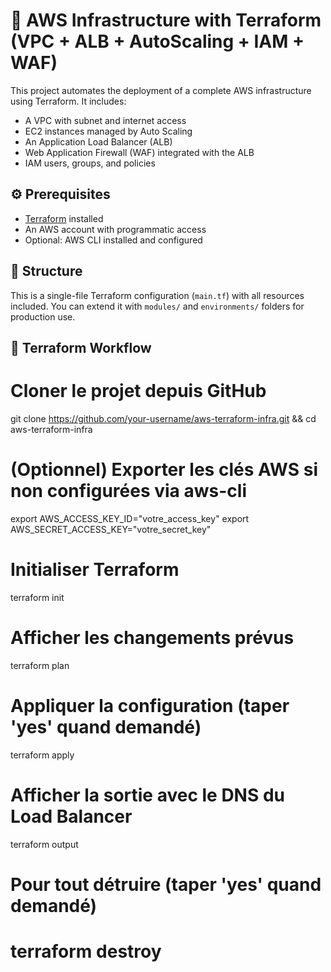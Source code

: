 # 🚀 AWS Infrastructure with Terraform (VPC + ALB + AutoScaling + IAM + WAF)

This project automates the deployment of a complete AWS infrastructure using Terraform. It includes:

- A VPC with subnet and internet access  
- EC2 instances managed by Auto Scaling  
- An Application Load Balancer (ALB)  
- Web Application Firewall (WAF) integrated with the ALB  
- IAM users, groups, and policies  

## ⚙️ Prerequisites

- [Terraform](https://developer.hashicorp.com/terraform/downloads) installed  
- An AWS account with programmatic access  
- Optional: AWS CLI installed and configured

## 📁 Structure

This is a single-file Terraform configuration (`main.tf`) with all resources included. You can extend it with `modules/` and `environments/` folders for production use.

## 🧪 Terraform Workflow

# Cloner le projet depuis GitHub
git clone https://github.com/your-username/aws-terraform-infra.git && cd aws-terraform-infra

# (Optionnel) Exporter les clés AWS si non configurées via aws-cli
export AWS_ACCESS_KEY_ID="votre_access_key"
export AWS_SECRET_ACCESS_KEY="votre_secret_key"

# Initialiser Terraform
terraform init

# Afficher les changements prévus
terraform plan

# Appliquer la configuration (taper 'yes' quand demandé)
terraform apply

# Afficher la sortie avec le DNS du Load Balancer
terraform output

# Pour tout détruire (taper 'yes' quand demandé)
# terraform destroy

